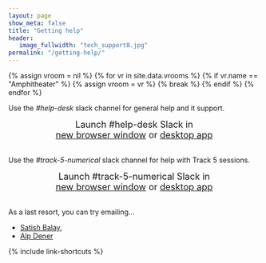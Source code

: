 ```yaml
---
layout: page
show_meta: false
title: "Getting help"
header:
   image_fullwidth: "tech_support8.jpg"
permalink: "/getting-help/"
---
```

{% assign vroom = nil %}
{% for vr in site.data.vrooms %}
  {% if vr.name == "Amphitheater" %}
    {% assign vroom = vr %}
    {% break %}
  {% endif %}
{% endfor %}

Use the *#help-desk* slack channel for general help and it support.

<center style="font-size:18px">Launch #help-desk Slack in<br><a href="https://app.slack.com/client/TMW2FLNCQ/C029TG2QCM8" onclick="window.open(this.href,'newwindow','width=600,height=900'); return false;">new browser window</a> or <a href="slack://channel?team=MW2FLNCQ&id=029TG2QCM8">desktop app</a></center>
<br>

Use the *#track-5-numerical* slack channel for help with Track 5 sessions.

<center style="font-size:18px">Launch #track-5-numerical Slack in<br><a href="{{vroom.slackweb}}" onclick="window.open(this.href,'newwindow','width=600,height=900'); return false;">new browser window</a> or <a href="{{vroom.slackapp}}">desktop app</a></center>
<br>

As a last resort, you can try emailing...

* [Satish Balay](<mailto:balay@mcs.anl.gov>),
* [Alp Dener](<mailto:adener@anl.gov>)

{% include link-shortcuts %}
